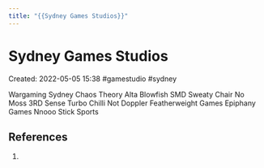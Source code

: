 ```yaml
---
title: "{{Sydney Games Studios}}"
---
```

# Sydney Games Studios

Created: 2022-05-05 15:38
#gamestudio #sydney

Wargaming Sydney
Chaos Theory
Alta
Blowfish
SMD
Sweaty Chair
No Moss
3RD Sense
Turbo Chilli
Not Doppler
Featherweight Games
Epiphany Games
Nnooo
Stick Sports

## References
1. 

